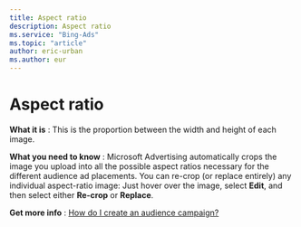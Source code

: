 ```yaml
---
title: Aspect ratio
description: Aspect ratio
ms.service: "Bing-Ads"
ms.topic: "article"
author: eric-urban
ms.author: eur
---
```


# Aspect ratio

**What it is** : This is the proportion between the width and height of each image.

**What you need to know** : Microsoft Advertising automatically crops the image you upload into all the possible aspect ratios necessary for the different audience ad placements. You can re-crop (or replace entirely) any individual aspect-ratio image: Just hover over the image, select **Edit**, and then select either **Re-crop** or **Replace**.

**Get more info** : [How do I create an audience campaign?](../hlp_BA_PROC_CreateAudienceCampaign.md)



